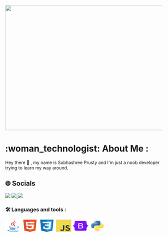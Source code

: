 
<div id="header" align="center">
  <img src="https://www.wallpaperflare.com/static/134/144/1/text-simple-background-black-hello-wallpaper.jpg" height="400px" width="800px">
</div>
<div>
<h1>:woman_technologist: About Me :</h1>
  <p>Hey there 👋 , my name is Subhashree Prusty and I'm just a noob developer trying to learn my way around.</p>
</div>
<div id="badges">
  <h2>🌐 Socials</h2>
  <a href="https://www.linkedin.com/in/subhaprusty/">
  <img src="https://img.shields.io/badge/LINKEDIN-blue?logo=linkedin"></a>
  <a href="https://web.telegram.org/a/">
    <img src="https://img.shields.io/badge/Telegram-%2326A5E4?logo=telegram">
  </a>
  <a href="https://discord.com/channels/@me">
    <img src="https://img.shields.io/badge/DISCORD-grey?logo=discord">
  </a>
</div>
<div>
  <h3>🛠️ Languages and tools :</h3>
  <img src="https://github.com/devicons/devicon/blob/master/icons/java/java-original.svg" height="40px" width="50px">
  <img src="https://github.com/devicons/devicon/blob/master/icons/html5/html5-original.svg" height="40px" width="50px">
  <img src="https://github.com/devicons/devicon/blob/master/icons/css3/css3-original.svg" height="40px" width="50px">
  <img src="https://github.com/devicons/devicon/blob/master/icons/javascript/javascript-original.svg" height="40px" width="50px">
  <img src="https://github.com/devicons/devicon/blob/master/icons/bootstrap/bootstrap-original.svg" height="40px" width="50px">
  <img src="https://github.com/devicons/devicon/blob/master/icons/python/python-original.svg" height="40px" width="50px">
</div>

<!--
**SubhashreePrusty/SubhashreePrusty** is a ✨ _special_ ✨ repository because its `README.md` (this file) appears on your GitHub profile.

Here are some ideas to get you started:

- 🔭 I’m currently working on ...
- 🌱 I’m currently learning ...
- 👯 I’m looking to collaborate on ...
- 🤔 I’m looking for help with ...
- 💬 Ask me about ...
- 📫 How to reach me: ...
- 😄 Pronouns: ...
- ⚡ Fun fact: ...
-->
